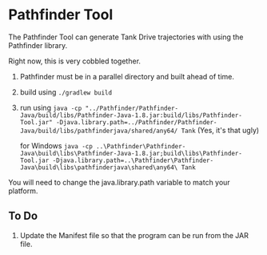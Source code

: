 # Pathfinder Tool

The Pathfinder Tool can generate Tank Drive trajectories with using the Pathfinder library.

Right now, this is very cobbled together.

1. Pathfinder must be in a parallel directory and built ahead of time.
2. build using `./gradlew build`
3. run using
   `java -cp "../Pathfinder/Pathfinder-Java/build/libs/Pathfinder-Java-1.8.jar:build/libs/Pathfinder-Tool.jar" -Djava.library.path=../Pathfinder/Pathfinder-Java/build/libs/pathfinderjava/shared/any64/ Tank`
    (Yes, it's that ugly)

   for Windows
   `java -cp ..\Pathfinder\Pathfinder-Java\build\libs\Pathfinder-Java-1.8.jar;build\libs\Pathfinder-Tool.jar -Djava.library.path=..\Pathfinder\Pathfinder-Java\build\libs\pathfinderjava\shared\any64\ Tank`

You will need to change the java.library.path variable to match your platform.

## To Do

1. Update the Manifest file so that the program can be run from the JAR file.
